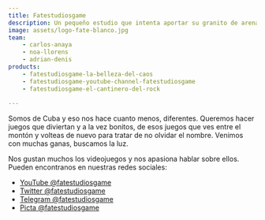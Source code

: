 ```yaml
---
title: Fatestudiosgame
description: Un pequeño estudio que intenta aportar su granito de arena en este raro arte que llaman videojuegos. 
image: assets/logo-fate-blanco.jpg
team:
    - carlos-anaya
    - noa-llorens
    - adrian-denis
products:
    - fatestudiosgame-la-belleza-del-caos
    - fatestudiosgame-youtube-channel-fatestudiosgame
    - fatestudiosgame-el-cantinero-del-rock
   
---
```


Somos de Cuba y eso nos hace cuanto menos, diferentes. Queremos hacer juegos que diviertan y a la vez bonitos, de esos juegos que ves entre el montón y volteas de nuevo para tratar de no olvidar el nombre. Venimos con muchas ganas, buscamos la luz.

Nos gustan muchos los videojuegos y nos apasiona hablar sobre ellos. 
Pueden encontranos en nuestras redes sociales:
* [YouTube @fatestudiosgame](https://www.youtube.com/c/fatestudiosgame)
* [Twitter @fatestudiosgame](https://twitter.com/fatestudiosgame)
* [Telegram @fatestudiosgame](https://t.me/fatestudiosgame)
* [Picta @fatestudiosgame](https://www.picta.cu/canal/fatestudiosgame)

